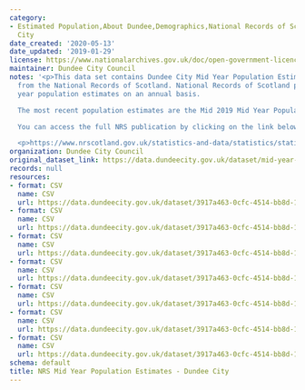```yaml
---
category:
- Estimated Population,About Dundee,Demographics,National Records of Scotland,I&RTeam,Dundee
  City
date_created: '2020-05-13'
date_updated: '2019-01-29'
license: https://www.nationalarchives.gov.uk/doc/open-government-licence/version/3/
maintainer: Dundee City Council
notes: '<p>This data set contains Dundee City Mid Year Population Estimates, sourced
  from the National Records of Scotland. National Records of Scotland publish mid
  year population estimates on an annual basis.

  The most recent population estimates are the Mid 2019 Mid Year Population Estimates.

  You can access the full NRS publication by clicking on the link below:</p>

  <p>https://www.nrscotland.gov.uk/statistics-and-data/statistics/statistics-by-theme/population/population-estimates/mid-year-population-estimates/mid-2019</p>'
organization: Dundee City Council
original_dataset_link: https://data.dundeecity.gov.uk/dataset/mid-year-population-estimates
records: null
resources:
- format: CSV
  name: CSV
  url: https://data.dundeecity.gov.uk/dataset/3917a463-0cfc-4514-bb8d-136a7fe087f8/resource/8f837c11-a6e8-4c14-b1af-b306f412484a/download/mid17_popest_single_year_age_sex.csv
- format: CSV
  name: CSV
  url: https://data.dundeecity.gov.uk/dataset/3917a463-0cfc-4514-bb8d-136a7fe087f8/resource/0c434956-3a23-4d1c-917a-9f98b35d2b55/download/dundee_mid17_popest_5yrgroups.csv
- format: CSV
  name: CSV
  url: https://data.dundeecity.gov.uk/dataset/3917a463-0cfc-4514-bb8d-136a7fe087f8/resource/a21bc658-3740-4c47-974c-074e01a40eb8/download/tritresearchsupportadviceaboutdundeeaboutdundee2019open_data_extracts2018-estimates-sex-single-y.csv
- format: CSV
  name: CSV
  url: https://data.dundeecity.gov.uk/dataset/3917a463-0cfc-4514-bb8d-136a7fe087f8/resource/f3332159-42fd-4142-97a3-de5b73cbb759/download/tritresearchsupportadviceaboutdundeeaboutdundee2019open_data_extracts2018-estimates-5yr-bandings.csv
- format: CSV
  name: CSV
  url: https://data.dundeecity.gov.uk/dataset/3917a463-0cfc-4514-bb8d-136a7fe087f8/resource/25f47901-24e3-477a-a9a3-3a8e9a342f84/download/tritresearchsupportadviceopendata2019_pop_estimatesdundeecity_allpersons_1981_2019.csv
- format: CSV
  name: CSV
  url: https://data.dundeecity.gov.uk/dataset/3917a463-0cfc-4514-bb8d-136a7fe087f8/resource/8ad6e4b1-391b-4226-9a2c-acf81ae417be/download/tritresearchsupportadviceopendata2019_pop_estimatesdundeecity2019singleyrage.csv
- format: CSV
  name: CSV
  url: https://data.dundeecity.gov.uk/dataset/3917a463-0cfc-4514-bb8d-136a7fe087f8/resource/f72c3412-b38e-411e-879e-cf39f341d9a2/download/tritresearchsupportadviceopendata2019_pop_estimatesdundeecity2019_5yrinternals_age_sex.csv
schema: default
title: NRS Mid Year Population Estimates - Dundee City
---
```


